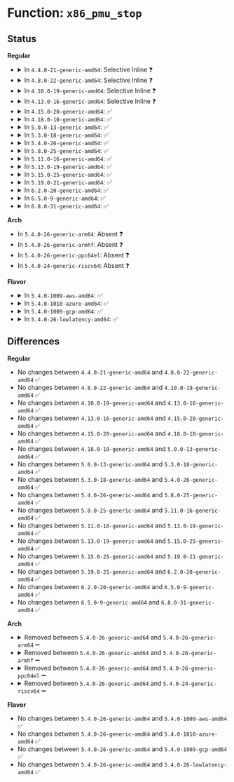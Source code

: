 # Function: <code>x86_pmu_stop</code>

## Status
<b>Regular</b>
<ul>
<li>
<details>
<summary>In <code>4.4.0-21-generic-amd64</code>: Selective Inline ❓</summary>

```c
void x86_pmu_stop(struct perf_event * event, int flags)
```

```json
{
  "name": "x86_pmu_stop",
  "collision_type": "Unique Global",
  "inline_type": "Selective",
  "funcs": [
    {
      "addr": 18446744071578868224,
      "name": "x86_pmu_stop",
      "external": true,
      "loc": "arch/x86/events/core.c:1289",
      "file": "arch/x86/events/core.c",
      "inline": "not declared, inlined",
      "caller_inline": [],
      "caller_func": [
        "arch/x86/events/core.c:x86_pmu_del",
        "arch/x86/events/core.c:x86_pmu_enable",
        "arch/x86/events/core.c:x86_pmu_handle_irq",
        "arch/x86/events/intel/core.c:intel_pmu_handle_irq",
        "arch/x86/events/intel/ds.c:__intel_pmu_pebs_event",
        "arch/x86/events/intel/knc.c:knc_pmu_handle_irq",
        "arch/x86/events/intel/p4.c:p4_pmu_handle_irq"
      ]
    }
  ],
  "symbols": [
    {
      "addr": 18446744071578868224,
      "name": "x86_pmu_stop",
      "section": ".text",
      "bind": "STB_GLOBAL",
      "size": 194
    }
  ]
}
```
</details>
</li>
<li>
<details>
<summary>In <code>4.8.0-22-generic-amd64</code>: Selective Inline ❓</summary>

```c
void x86_pmu_stop(struct perf_event * event, int flags)
```

```json
{
  "name": "x86_pmu_stop",
  "collision_type": "Unique Global",
  "inline_type": "Selective",
  "funcs": [
    {
      "addr": 18446744071578868896,
      "name": "x86_pmu_stop",
      "external": true,
      "loc": "arch/x86/events/core.c:1316",
      "file": "arch/x86/events/core.c",
      "inline": "not declared, inlined",
      "caller_inline": [],
      "caller_func": [
        "arch/x86/events/core.c:x86_pmu_handle_irq",
        "arch/x86/events/core.c:x86_pmu_del",
        "arch/x86/events/core.c:x86_pmu_enable",
        "arch/x86/events/intel/core.c:intel_pmu_handle_irq",
        "arch/x86/events/intel/ds.c:__intel_pmu_pebs_event",
        "arch/x86/events/intel/knc.c:knc_pmu_handle_irq",
        "arch/x86/events/intel/p4.c:p4_pmu_handle_irq"
      ]
    }
  ],
  "symbols": [
    {
      "addr": 18446744071578868896,
      "name": "x86_pmu_stop",
      "section": ".text",
      "bind": "STB_GLOBAL",
      "size": 190
    }
  ]
}
```
</details>
</li>
<li>
<details>
<summary>In <code>4.10.0-19-generic-amd64</code>: Selective Inline ❓</summary>

```c
void x86_pmu_stop(struct perf_event * event, int flags)
```

```json
{
  "name": "x86_pmu_stop",
  "collision_type": "Unique Global",
  "inline_type": "Selective",
  "funcs": [
    {
      "addr": 18446744071578868704,
      "name": "x86_pmu_stop",
      "external": true,
      "loc": "arch/x86/events/core.c:1336",
      "file": "arch/x86/events/core.c",
      "inline": "not declared, inlined",
      "caller_inline": [],
      "caller_func": [
        "arch/x86/events/core.c:x86_pmu_handle_irq",
        "arch/x86/events/core.c:x86_pmu_del",
        "arch/x86/events/core.c:x86_pmu_enable",
        "arch/x86/events/intel/core.c:intel_pmu_handle_irq",
        "arch/x86/events/intel/ds.c:intel_pmu_drain_pebs_nhm",
        "arch/x86/events/intel/ds.c:__intel_pmu_pebs_event",
        "arch/x86/events/intel/knc.c:knc_pmu_handle_irq",
        "arch/x86/events/intel/p4.c:p4_pmu_handle_irq"
      ]
    }
  ],
  "symbols": [
    {
      "addr": 18446744071578868704,
      "name": "x86_pmu_stop",
      "section": ".text",
      "bind": "STB_GLOBAL",
      "size": 190
    }
  ]
}
```
</details>
</li>
<li>
<details>
<summary>In <code>4.13.0-16-generic-amd64</code>: Selective Inline ❓</summary>

```c
void x86_pmu_stop(struct perf_event * event, int flags)
```

```json
{
  "name": "x86_pmu_stop",
  "collision_type": "Unique Global",
  "inline_type": "Selective",
  "funcs": [
    {
      "addr": 18446744071578868080,
      "name": "x86_pmu_stop",
      "external": true,
      "loc": "arch/x86/events/core.c:1337",
      "file": "arch/x86/events/core.c",
      "inline": "not declared, inlined",
      "caller_inline": [],
      "caller_func": [
        "arch/x86/events/core.c:x86_pmu_handle_irq",
        "arch/x86/events/core.c:x86_pmu_del",
        "arch/x86/events/core.c:x86_pmu_enable",
        "arch/x86/events/intel/core.c:intel_pmu_handle_irq",
        "arch/x86/events/intel/ds.c:intel_pmu_drain_pebs_nhm",
        "arch/x86/events/intel/ds.c:__intel_pmu_pebs_event",
        "arch/x86/events/intel/knc.c:knc_pmu_handle_irq",
        "arch/x86/events/intel/p4.c:p4_pmu_handle_irq"
      ]
    }
  ],
  "symbols": [
    {
      "addr": 18446744071578868080,
      "name": "x86_pmu_stop",
      "section": ".text",
      "bind": "STB_GLOBAL",
      "size": 149
    }
  ]
}
```
</details>
</li>
<li>
<details>
<summary>In <code>4.15.0-20-generic-amd64</code>: ✅</summary>

```c
void x86_pmu_stop(struct perf_event * event, int flags)
```

```json
{
  "name": "x86_pmu_stop",
  "collision_type": "Unique Global",
  "inline_type": "No",
  "funcs": [
    {
      "addr": 18446744071578868944,
      "name": "x86_pmu_stop",
      "external": true,
      "loc": "arch/x86/events/core.c:1343",
      "file": "arch/x86/events/core.c",
      "inline": "seen, unknown",
      "caller_inline": [],
      "caller_func": [
        "arch/x86/events/core.c:x86_pmu_handle_irq",
        "arch/x86/events/core.c:x86_pmu_del",
        "arch/x86/events/core.c:x86_pmu_enable",
        "arch/x86/events/intel/core.c:intel_pmu_handle_irq",
        "arch/x86/events/intel/ds.c:intel_pmu_drain_pebs_nhm",
        "arch/x86/events/intel/ds.c:__intel_pmu_pebs_event",
        "arch/x86/events/intel/knc.c:knc_pmu_handle_irq",
        "arch/x86/events/intel/p4.c:p4_pmu_handle_irq"
      ]
    }
  ],
  "symbols": [
    {
      "addr": 18446744071578868944,
      "name": "x86_pmu_stop",
      "section": ".text",
      "bind": "STB_GLOBAL",
      "size": 155
    }
  ]
}
```
</details>
</li>
<li>
<details>
<summary>In <code>4.18.0-10-generic-amd64</code>: ✅</summary>

```c
void x86_pmu_stop(struct perf_event * event, int flags)
```

```json
{
  "name": "x86_pmu_stop",
  "collision_type": "Unique Global",
  "inline_type": "No",
  "funcs": [
    {
      "addr": 18446744071578870880,
      "name": "x86_pmu_stop",
      "external": true,
      "loc": "arch/x86/events/core.c:1346",
      "file": "arch/x86/events/core.c",
      "inline": "seen, unknown",
      "caller_inline": [],
      "caller_func": [
        "arch/x86/events/core.c:x86_pmu_handle_irq",
        "arch/x86/events/core.c:x86_pmu_del",
        "arch/x86/events/core.c:x86_pmu_enable",
        "arch/x86/events/intel/core.c:intel_pmu_handle_irq",
        "arch/x86/events/intel/ds.c:intel_pmu_drain_pebs_nhm",
        "arch/x86/events/intel/ds.c:__intel_pmu_pebs_event",
        "arch/x86/events/intel/knc.c:knc_pmu_handle_irq",
        "arch/x86/events/intel/p4.c:p4_pmu_handle_irq"
      ]
    }
  ],
  "symbols": [
    {
      "addr": 18446744071578870880,
      "name": "x86_pmu_stop",
      "section": ".text",
      "bind": "STB_GLOBAL",
      "size": 155
    }
  ]
}
```
</details>
</li>
<li>
<details>
<summary>In <code>5.0.0-13-generic-amd64</code>: ✅</summary>

```c
void x86_pmu_stop(struct perf_event * event, int flags)
```

```json
{
  "name": "x86_pmu_stop",
  "collision_type": "Unique Global",
  "inline_type": "No",
  "funcs": [
    {
      "addr": 18446744071578870704,
      "name": "x86_pmu_stop",
      "external": true,
      "loc": "arch/x86/events/core.c:1347",
      "file": "arch/x86/events/core.c",
      "inline": "seen, unknown",
      "caller_inline": [],
      "caller_func": [
        "arch/x86/events/core.c:x86_pmu_handle_irq",
        "arch/x86/events/core.c:x86_pmu_del",
        "arch/x86/events/core.c:x86_pmu_enable",
        "arch/x86/events/intel/core.c:handle_pmi_common",
        "arch/x86/events/intel/ds.c:intel_pmu_drain_pebs_nhm",
        "arch/x86/events/intel/ds.c:__intel_pmu_pebs_event",
        "arch/x86/events/intel/knc.c:knc_pmu_handle_irq",
        "arch/x86/events/intel/p4.c:p4_pmu_handle_irq"
      ]
    }
  ],
  "symbols": [
    {
      "addr": 18446744071578870704,
      "name": "x86_pmu_stop",
      "section": ".text",
      "bind": "STB_GLOBAL",
      "size": 155
    }
  ]
}
```
</details>
</li>
<li>
<details>
<summary>In <code>5.3.0-18-generic-amd64</code>: ✅</summary>

```c
void x86_pmu_stop(struct perf_event * event, int flags)
```

```json
{
  "name": "x86_pmu_stop",
  "collision_type": "Unique Global",
  "inline_type": "No",
  "funcs": [
    {
      "addr": 18446744071578871264,
      "name": "x86_pmu_stop",
      "external": true,
      "loc": "arch/x86/events/core.c:1386",
      "file": "arch/x86/events/core.c",
      "inline": "seen, unknown",
      "caller_inline": [],
      "caller_func": [
        "arch/x86/events/core.c:x86_pmu_handle_irq",
        "arch/x86/events/core.c:x86_pmu_del",
        "arch/x86/events/core.c:x86_pmu_enable",
        "arch/x86/events/intel/core.c:handle_pmi_common",
        "arch/x86/events/intel/ds.c:intel_pmu_drain_pebs_nhm",
        "arch/x86/events/intel/ds.c:__intel_pmu_pebs_event",
        "arch/x86/events/intel/knc.c:knc_pmu_handle_irq",
        "arch/x86/events/intel/p4.c:p4_pmu_handle_irq"
      ]
    }
  ],
  "symbols": [
    {
      "addr": 18446744071578871264,
      "name": "x86_pmu_stop",
      "section": ".text",
      "bind": "STB_GLOBAL",
      "size": 163
    }
  ]
}
```
</details>
</li>
<li>
<details>
<summary>In <code>5.4.0-26-generic-amd64</code>: ✅</summary>

```c
void x86_pmu_stop(struct perf_event * event, int flags)
```

```json
{
  "name": "x86_pmu_stop",
  "collision_type": "Unique Global",
  "inline_type": "No",
  "funcs": [
    {
      "addr": 18446744071578871408,
      "name": "x86_pmu_stop",
      "external": true,
      "loc": "arch/x86/events/core.c:1456",
      "file": "arch/x86/events/core.c",
      "inline": "seen, unknown",
      "caller_inline": [],
      "caller_func": [
        "arch/x86/events/core.c:x86_pmu_handle_irq",
        "arch/x86/events/core.c:x86_pmu_del",
        "arch/x86/events/core.c:x86_pmu_enable",
        "arch/x86/events/intel/core.c:handle_pmi_common",
        "arch/x86/events/intel/ds.c:intel_pmu_drain_pebs_nhm",
        "arch/x86/events/intel/ds.c:__intel_pmu_pebs_event",
        "arch/x86/events/intel/knc.c:knc_pmu_handle_irq",
        "arch/x86/events/intel/p4.c:p4_pmu_handle_irq"
      ]
    }
  ],
  "symbols": [
    {
      "addr": 18446744071578871408,
      "name": "x86_pmu_stop",
      "section": ".text",
      "bind": "STB_GLOBAL",
      "size": 163
    }
  ]
}
```
</details>
</li>
<li>
<details>
<summary>In <code>5.8.0-25-generic-amd64</code>: ✅</summary>

```c
void x86_pmu_stop(struct perf_event * event, int flags)
```

```json
{
  "name": "x86_pmu_stop",
  "collision_type": "Unique Global",
  "inline_type": "No",
  "funcs": [
    {
      "addr": 18446744071578875856,
      "name": "x86_pmu_stop",
      "external": true,
      "loc": "arch/x86/events/core.c:1457",
      "file": "arch/x86/events/core.c",
      "inline": "seen, unknown",
      "caller_inline": [],
      "caller_func": [
        "arch/x86/events/core.c:x86_pmu_handle_irq",
        "arch/x86/events/core.c:x86_pmu_del",
        "arch/x86/events/core.c:x86_pmu_enable",
        "arch/x86/events/intel/core.c:handle_pmi_common",
        "arch/x86/events/intel/ds.c:intel_pmu_drain_pebs_nhm",
        "arch/x86/events/intel/ds.c:__intel_pmu_pebs_event",
        "arch/x86/events/intel/knc.c:knc_pmu_handle_irq",
        "arch/x86/events/intel/p4.c:p4_pmu_handle_irq",
        "arch/x86/events/zhaoxin/core.c:zhaoxin_pmu_handle_irq"
      ]
    }
  ],
  "symbols": [
    {
      "addr": 18446744071578875856,
      "name": "x86_pmu_stop",
      "section": ".text",
      "bind": "STB_GLOBAL",
      "size": 163
    }
  ]
}
```
</details>
</li>
<li>
<details>
<summary>In <code>5.11.0-16-generic-amd64</code>: ✅</summary>

```c
void x86_pmu_stop(struct perf_event * event, int flags)
```

```json
{
  "name": "x86_pmu_stop",
  "collision_type": "Unique Global",
  "inline_type": "No",
  "funcs": [
    {
      "addr": 18446744071578871936,
      "name": "x86_pmu_stop",
      "external": true,
      "loc": "arch/x86/events/core.c:1534",
      "file": "arch/x86/events/core.c",
      "inline": "seen, unknown",
      "caller_inline": [],
      "caller_func": [
        "arch/x86/events/core.c:x86_pmu_handle_irq",
        "arch/x86/events/core.c:x86_pmu_del",
        "arch/x86/events/core.c:x86_pmu_enable",
        "arch/x86/events/intel/core.c:handle_pmi_common",
        "arch/x86/events/intel/ds.c:intel_pmu_drain_pebs_icl",
        "arch/x86/events/intel/ds.c:intel_pmu_drain_pebs_nhm",
        "arch/x86/events/intel/ds.c:intel_pmu_drain_pebs_nhm",
        "arch/x86/events/intel/ds.c:intel_pmu_drain_pebs_core",
        "arch/x86/events/intel/knc.c:knc_pmu_handle_irq",
        "arch/x86/events/intel/p4.c:p4_pmu_handle_irq",
        "arch/x86/events/zhaoxin/core.c:zhaoxin_pmu_handle_irq"
      ]
    }
  ],
  "symbols": [
    {
      "addr": 18446744071578871936,
      "name": "x86_pmu_stop",
      "section": ".text",
      "bind": "STB_GLOBAL",
      "size": 158
    }
  ]
}
```
</details>
</li>
<li>
<details>
<summary>In <code>5.13.0-19-generic-amd64</code>: ✅</summary>

```c
void x86_pmu_stop(struct perf_event * event, int flags)
```

```json
{
  "name": "x86_pmu_stop",
  "collision_type": "Unique Global",
  "inline_type": "No",
  "funcs": [
    {
      "addr": 18446744071578872272,
      "name": "x86_pmu_stop",
      "external": true,
      "loc": "arch/x86/events/core.c:1589",
      "file": "arch/x86/events/core.c",
      "inline": "seen, unknown",
      "caller_inline": [],
      "caller_func": [
        "arch/x86/events/core.c:x86_pmu_handle_irq",
        "arch/x86/events/core.c:x86_pmu_del",
        "arch/x86/events/core.c:x86_pmu_enable",
        "arch/x86/events/intel/core.c:handle_pmi_common",
        "arch/x86/events/intel/ds.c:intel_pmu_drain_pebs_icl",
        "arch/x86/events/intel/ds.c:intel_pmu_drain_pebs_nhm",
        "arch/x86/events/intel/ds.c:intel_pmu_drain_pebs_nhm",
        "arch/x86/events/intel/ds.c:intel_pmu_drain_pebs_core",
        "arch/x86/events/intel/knc.c:knc_pmu_handle_irq",
        "arch/x86/events/intel/p4.c:p4_pmu_handle_irq",
        "arch/x86/events/zhaoxin/core.c:zhaoxin_pmu_handle_irq"
      ]
    }
  ],
  "symbols": [
    {
      "addr": 18446744071578872272,
      "name": "x86_pmu_stop",
      "section": ".text",
      "bind": "STB_GLOBAL",
      "size": 167
    }
  ]
}
```
</details>
</li>
<li>
<details>
<summary>In <code>5.15.0-25-generic-amd64</code>: ✅</summary>

```c
void x86_pmu_stop(struct perf_event * event, int flags)
```

```json
{
  "name": "x86_pmu_stop",
  "collision_type": "Unique Global",
  "inline_type": "No",
  "funcs": [
    {
      "addr": 18446744071578874064,
      "name": "x86_pmu_stop",
      "external": true,
      "loc": "arch/x86/events/core.c:1587",
      "file": "arch/x86/events/core.c",
      "inline": "seen, unknown",
      "caller_inline": [],
      "caller_func": [
        "arch/x86/events/core.c:x86_pmu_handle_irq",
        "arch/x86/events/core.c:x86_pmu_del",
        "arch/x86/events/core.c:x86_pmu_enable",
        "arch/x86/events/intel/core.c:handle_pmi_common",
        "arch/x86/events/intel/ds.c:intel_pmu_drain_pebs_icl",
        "arch/x86/events/intel/ds.c:intel_pmu_drain_pebs_nhm",
        "arch/x86/events/intel/ds.c:intel_pmu_drain_pebs_nhm",
        "arch/x86/events/intel/ds.c:intel_pmu_drain_pebs_core",
        "arch/x86/events/intel/knc.c:knc_pmu_handle_irq",
        "arch/x86/events/intel/p4.c:p4_pmu_handle_irq",
        "arch/x86/events/zhaoxin/core.c:zhaoxin_pmu_handle_irq"
      ]
    }
  ],
  "symbols": [
    {
      "addr": 18446744071578874064,
      "name": "x86_pmu_stop",
      "section": ".text",
      "bind": "STB_GLOBAL",
      "size": 190
    }
  ]
}
```
</details>
</li>
<li>
<details>
<summary>In <code>5.19.0-21-generic-amd64</code>: ✅</summary>

```c
void x86_pmu_stop(struct perf_event * event, int flags)
```

```json
{
  "name": "x86_pmu_stop",
  "collision_type": "Unique Global",
  "inline_type": "No",
  "funcs": [
    {
      "addr": 18446744071578871232,
      "name": "x86_pmu_stop",
      "external": true,
      "loc": "arch/x86/events/core.c:1595",
      "file": "arch/x86/events/core.c",
      "inline": "seen, unknown",
      "caller_inline": [],
      "caller_func": [
        "arch/x86/events/core.c:x86_pmu_handle_irq",
        "arch/x86/events/core.c:x86_pmu_del",
        "arch/x86/events/core.c:x86_pmu_enable",
        "arch/x86/events/amd/core.c:amd_pmu_v2_handle_irq",
        "arch/x86/events/intel/core.c:handle_pmi_common",
        "arch/x86/events/intel/ds.c:intel_pmu_drain_pebs_icl",
        "arch/x86/events/intel/ds.c:intel_pmu_drain_pebs_nhm",
        "arch/x86/events/intel/ds.c:intel_pmu_drain_pebs_nhm",
        "arch/x86/events/intel/ds.c:intel_pmu_drain_pebs_core",
        "arch/x86/events/intel/knc.c:knc_pmu_handle_irq",
        "arch/x86/events/intel/p4.c:p4_pmu_handle_irq",
        "arch/x86/events/zhaoxin/core.c:zhaoxin_pmu_handle_irq"
      ]
    }
  ],
  "symbols": [
    {
      "addr": 18446744071578871232,
      "name": "x86_pmu_stop",
      "section": ".text",
      "bind": "STB_GLOBAL",
      "size": 210
    }
  ]
}
```
</details>
</li>
<li>
<details>
<summary>In <code>6.2.0-20-generic-amd64</code>: ✅</summary>

```c
void x86_pmu_stop(struct perf_event * event, int flags)
```

```json
{
  "name": "x86_pmu_stop",
  "collision_type": "Unique Global",
  "inline_type": "No",
  "funcs": [
    {
      "addr": 18446744071578870512,
      "name": "x86_pmu_stop",
      "external": true,
      "loc": "arch/x86/events/core.c:1584",
      "file": "arch/x86/events/core.c",
      "inline": "seen, unknown",
      "caller_inline": [],
      "caller_func": [
        "arch/x86/events/core.c:x86_pmu_handle_irq",
        "arch/x86/events/core.c:x86_pmu_del",
        "arch/x86/events/core.c:x86_pmu_enable",
        "arch/x86/events/amd/core.c:amd_pmu_v2_handle_irq",
        "arch/x86/events/intel/core.c:handle_pmi_common",
        "arch/x86/events/intel/core.c:handle_pmi_common",
        "arch/x86/events/intel/ds.c:intel_pmu_drain_pebs_icl",
        "arch/x86/events/intel/ds.c:intel_pmu_drain_pebs_nhm",
        "arch/x86/events/intel/ds.c:intel_pmu_drain_pebs_nhm",
        "arch/x86/events/intel/ds.c:intel_pmu_drain_pebs_core",
        "arch/x86/events/intel/knc.c:knc_pmu_handle_irq",
        "arch/x86/events/intel/p4.c:p4_pmu_handle_irq",
        "arch/x86/events/zhaoxin/core.c:zhaoxin_pmu_handle_irq"
      ]
    }
  ],
  "symbols": [
    {
      "addr": 18446744071578870512,
      "name": "x86_pmu_stop",
      "section": ".text",
      "bind": "STB_GLOBAL",
      "size": 210
    }
  ]
}
```
</details>
</li>
<li>
<details>
<summary>In <code>6.5.0-9-generic-amd64</code>: ✅</summary>

```c
void x86_pmu_stop(struct perf_event * event, int flags)
```

```json
{
  "name": "x86_pmu_stop",
  "collision_type": "Unique Global",
  "inline_type": "No",
  "funcs": [
    {
      "addr": 18446744071578868368,
      "name": "x86_pmu_stop",
      "external": true,
      "loc": "arch/x86/events/core.c:1584",
      "file": "arch/x86/events/core.c",
      "inline": "seen, unknown",
      "caller_inline": [],
      "caller_func": [
        "arch/x86/events/core.c:x86_pmu_handle_irq",
        "arch/x86/events/core.c:x86_pmu_del",
        "arch/x86/events/core.c:x86_pmu_enable",
        "arch/x86/events/amd/core.c:amd_pmu_v2_handle_irq",
        "arch/x86/events/intel/core.c:handle_pmi_common",
        "arch/x86/events/intel/core.c:handle_pmi_common",
        "arch/x86/events/intel/ds.c:intel_pmu_drain_pebs_icl",
        "arch/x86/events/intel/ds.c:intel_pmu_drain_pebs_nhm",
        "arch/x86/events/intel/ds.c:intel_pmu_drain_pebs_nhm",
        "arch/x86/events/intel/ds.c:intel_pmu_drain_pebs_core",
        "arch/x86/events/intel/knc.c:knc_pmu_handle_irq",
        "arch/x86/events/intel/p4.c:p4_pmu_handle_irq",
        "arch/x86/events/zhaoxin/core.c:zhaoxin_pmu_handle_irq"
      ]
    }
  ],
  "symbols": [
    {
      "addr": 18446744071578868368,
      "name": "x86_pmu_stop",
      "section": ".text",
      "bind": "STB_GLOBAL",
      "size": 210
    }
  ]
}
```
</details>
</li>
<li>
<details>
<summary>In <code>6.8.0-31-generic-amd64</code>: ✅</summary>

```c
void x86_pmu_stop(struct perf_event * event, int flags)
```

```json
{
  "name": "x86_pmu_stop",
  "collision_type": "Unique Global",
  "inline_type": "No",
  "funcs": [
    {
      "addr": 18446744071578890640,
      "name": "x86_pmu_stop",
      "external": true,
      "loc": "arch/x86/events/core.c:1582",
      "file": "arch/x86/events/core.c",
      "inline": "seen, unknown",
      "caller_inline": [],
      "caller_func": [
        "arch/x86/events/core.c:x86_pmu_handle_irq",
        "arch/x86/events/core.c:x86_pmu_del",
        "arch/x86/events/core.c:x86_pmu_enable",
        "arch/x86/events/amd/core.c:amd_pmu_v2_handle_irq",
        "arch/x86/events/intel/core.c:handle_pmi_common",
        "arch/x86/events/intel/core.c:handle_pmi_common",
        "arch/x86/events/intel/ds.c:intel_pmu_drain_pebs_icl",
        "arch/x86/events/intel/ds.c:intel_pmu_drain_pebs_nhm",
        "arch/x86/events/intel/ds.c:intel_pmu_drain_pebs_nhm",
        "arch/x86/events/intel/ds.c:intel_pmu_drain_pebs_core",
        "arch/x86/events/intel/knc.c:knc_pmu_handle_irq",
        "arch/x86/events/intel/p4.c:p4_pmu_handle_irq",
        "arch/x86/events/zhaoxin/core.c:zhaoxin_pmu_handle_irq"
      ]
    }
  ],
  "symbols": [
    {
      "addr": 18446744071578890640,
      "name": "x86_pmu_stop",
      "section": ".text",
      "bind": "STB_GLOBAL",
      "size": 210
    }
  ]
}
```
</details>
</li>
</ul>
<b>Arch</b>
<ul>
<li>
In <code>5.4.0-26-generic-arm64</code>: Absent ❓
</li>
<li>
In <code>5.4.0-26-generic-armhf</code>: Absent ❓
</li>
<li>
In <code>5.4.0-26-generic-ppc64el</code>: Absent ❓
</li>
<li>
In <code>5.4.0-24-generic-riscv64</code>: Absent ❓
</li>
</ul>
<b>Flavor</b>
<ul>
<li>
<details>
<summary>In <code>5.4.0-1009-aws-amd64</code>: ✅</summary>

```c
void x86_pmu_stop(struct perf_event * event, int flags)
```

```json
{
  "name": "x86_pmu_stop",
  "collision_type": "Unique Global",
  "inline_type": "No",
  "funcs": [
    {
      "addr": 18446744071578871408,
      "name": "x86_pmu_stop",
      "external": true,
      "loc": "arch/x86/events/core.c:1456",
      "file": "arch/x86/events/core.c",
      "inline": "seen, unknown",
      "caller_inline": [],
      "caller_func": [
        "arch/x86/events/core.c:x86_pmu_handle_irq",
        "arch/x86/events/core.c:x86_pmu_del",
        "arch/x86/events/core.c:x86_pmu_enable",
        "arch/x86/events/intel/core.c:handle_pmi_common",
        "arch/x86/events/intel/ds.c:intel_pmu_drain_pebs_nhm",
        "arch/x86/events/intel/ds.c:__intel_pmu_pebs_event",
        "arch/x86/events/intel/knc.c:knc_pmu_handle_irq",
        "arch/x86/events/intel/p4.c:p4_pmu_handle_irq"
      ]
    }
  ],
  "symbols": [
    {
      "addr": 18446744071578871408,
      "name": "x86_pmu_stop",
      "section": ".text",
      "bind": "STB_GLOBAL",
      "size": 163
    }
  ]
}
```
</details>
</li>
<li>
<details>
<summary>In <code>5.4.0-1010-azure-amd64</code>: ✅</summary>

```c
void x86_pmu_stop(struct perf_event * event, int flags)
```

```json
{
  "name": "x86_pmu_stop",
  "collision_type": "Unique Global",
  "inline_type": "No",
  "funcs": [
    {
      "addr": 18446744071578865040,
      "name": "x86_pmu_stop",
      "external": true,
      "loc": "arch/x86/events/core.c:1456",
      "file": "arch/x86/events/core.c",
      "inline": "seen, unknown",
      "caller_inline": [],
      "caller_func": [
        "arch/x86/events/core.c:x86_pmu_handle_irq",
        "arch/x86/events/core.c:x86_pmu_del",
        "arch/x86/events/core.c:x86_pmu_enable",
        "arch/x86/events/intel/core.c:handle_pmi_common",
        "arch/x86/events/intel/ds.c:intel_pmu_drain_pebs_nhm",
        "arch/x86/events/intel/ds.c:__intel_pmu_pebs_event",
        "arch/x86/events/intel/knc.c:knc_pmu_handle_irq",
        "arch/x86/events/intel/p4.c:p4_pmu_handle_irq"
      ]
    }
  ],
  "symbols": [
    {
      "addr": 18446744071578865040,
      "name": "x86_pmu_stop",
      "section": ".text",
      "bind": "STB_GLOBAL",
      "size": 163
    }
  ]
}
```
</details>
</li>
<li>
<details>
<summary>In <code>5.4.0-1009-gcp-amd64</code>: ✅</summary>

```c
void x86_pmu_stop(struct perf_event * event, int flags)
```

```json
{
  "name": "x86_pmu_stop",
  "collision_type": "Unique Global",
  "inline_type": "No",
  "funcs": [
    {
      "addr": 18446744071578871344,
      "name": "x86_pmu_stop",
      "external": true,
      "loc": "arch/x86/events/core.c:1456",
      "file": "arch/x86/events/core.c",
      "inline": "seen, unknown",
      "caller_inline": [],
      "caller_func": [
        "arch/x86/events/core.c:x86_pmu_handle_irq",
        "arch/x86/events/core.c:x86_pmu_del",
        "arch/x86/events/core.c:x86_pmu_enable",
        "arch/x86/events/intel/core.c:handle_pmi_common",
        "arch/x86/events/intel/ds.c:intel_pmu_drain_pebs_nhm",
        "arch/x86/events/intel/ds.c:__intel_pmu_pebs_event",
        "arch/x86/events/intel/knc.c:knc_pmu_handle_irq",
        "arch/x86/events/intel/p4.c:p4_pmu_handle_irq"
      ]
    }
  ],
  "symbols": [
    {
      "addr": 18446744071578871344,
      "name": "x86_pmu_stop",
      "section": ".text",
      "bind": "STB_GLOBAL",
      "size": 163
    }
  ]
}
```
</details>
</li>
<li>
<details>
<summary>In <code>5.4.0-26-lowlatency-amd64</code>: ✅</summary>

```c
void x86_pmu_stop(struct perf_event * event, int flags)
```

```json
{
  "name": "x86_pmu_stop",
  "collision_type": "Unique Global",
  "inline_type": "No",
  "funcs": [
    {
      "addr": 18446744071578871696,
      "name": "x86_pmu_stop",
      "external": true,
      "loc": "arch/x86/events/core.c:1456",
      "file": "arch/x86/events/core.c",
      "inline": "seen, unknown",
      "caller_inline": [],
      "caller_func": [
        "arch/x86/events/core.c:x86_pmu_handle_irq",
        "arch/x86/events/core.c:x86_pmu_del",
        "arch/x86/events/core.c:x86_pmu_enable",
        "arch/x86/events/intel/core.c:handle_pmi_common",
        "arch/x86/events/intel/ds.c:intel_pmu_drain_pebs_nhm",
        "arch/x86/events/intel/ds.c:__intel_pmu_pebs_event",
        "arch/x86/events/intel/knc.c:knc_pmu_handle_irq",
        "arch/x86/events/intel/p4.c:p4_pmu_handle_irq"
      ]
    }
  ],
  "symbols": [
    {
      "addr": 18446744071578871696,
      "name": "x86_pmu_stop",
      "section": ".text",
      "bind": "STB_GLOBAL",
      "size": 163
    }
  ]
}
```
</details>
</li>
</ul>

## Differences
<b>Regular</b>
<ul>
<li>
No changes between <code>4.4.0-21-generic-amd64</code> and <code>4.8.0-22-generic-amd64</code> ✅
</li>
<li>
No changes between <code>4.8.0-22-generic-amd64</code> and <code>4.10.0-19-generic-amd64</code> ✅
</li>
<li>
No changes between <code>4.10.0-19-generic-amd64</code> and <code>4.13.0-16-generic-amd64</code> ✅
</li>
<li>
No changes between <code>4.13.0-16-generic-amd64</code> and <code>4.15.0-20-generic-amd64</code> ✅
</li>
<li>
No changes between <code>4.15.0-20-generic-amd64</code> and <code>4.18.0-10-generic-amd64</code> ✅
</li>
<li>
No changes between <code>4.18.0-10-generic-amd64</code> and <code>5.0.0-13-generic-amd64</code> ✅
</li>
<li>
No changes between <code>5.0.0-13-generic-amd64</code> and <code>5.3.0-18-generic-amd64</code> ✅
</li>
<li>
No changes between <code>5.3.0-18-generic-amd64</code> and <code>5.4.0-26-generic-amd64</code> ✅
</li>
<li>
No changes between <code>5.4.0-26-generic-amd64</code> and <code>5.8.0-25-generic-amd64</code> ✅
</li>
<li>
No changes between <code>5.8.0-25-generic-amd64</code> and <code>5.11.0-16-generic-amd64</code> ✅
</li>
<li>
No changes between <code>5.11.0-16-generic-amd64</code> and <code>5.13.0-19-generic-amd64</code> ✅
</li>
<li>
No changes between <code>5.13.0-19-generic-amd64</code> and <code>5.15.0-25-generic-amd64</code> ✅
</li>
<li>
No changes between <code>5.15.0-25-generic-amd64</code> and <code>5.19.0-21-generic-amd64</code> ✅
</li>
<li>
No changes between <code>5.19.0-21-generic-amd64</code> and <code>6.2.0-20-generic-amd64</code> ✅
</li>
<li>
No changes between <code>6.2.0-20-generic-amd64</code> and <code>6.5.0-9-generic-amd64</code> ✅
</li>
<li>
No changes between <code>6.5.0-9-generic-amd64</code> and <code>6.8.0-31-generic-amd64</code> ✅
</li>
</ul>
<b>Arch</b>
<ul>
<li>
<details>
<summary>Removed between <code>5.4.0-26-generic-amd64</code> and <code>5.4.0-26-generic-arm64</code> ➖</summary>

```c
void x86_pmu_stop(struct perf_event * event, int flags)
```
</details>
</li>
<li>
<details>
<summary>Removed between <code>5.4.0-26-generic-amd64</code> and <code>5.4.0-26-generic-armhf</code> ➖</summary>

```c
void x86_pmu_stop(struct perf_event * event, int flags)
```
</details>
</li>
<li>
<details>
<summary>Removed between <code>5.4.0-26-generic-amd64</code> and <code>5.4.0-26-generic-ppc64el</code> ➖</summary>

```c
void x86_pmu_stop(struct perf_event * event, int flags)
```
</details>
</li>
<li>
<details>
<summary>Removed between <code>5.4.0-26-generic-amd64</code> and <code>5.4.0-24-generic-riscv64</code> ➖</summary>

```c
void x86_pmu_stop(struct perf_event * event, int flags)
```
</details>
</li>
</ul>
<b>Flavor</b>
<ul>
<li>
No changes between <code>5.4.0-26-generic-amd64</code> and <code>5.4.0-1009-aws-amd64</code> ✅
</li>
<li>
No changes between <code>5.4.0-26-generic-amd64</code> and <code>5.4.0-1010-azure-amd64</code> ✅
</li>
<li>
No changes between <code>5.4.0-26-generic-amd64</code> and <code>5.4.0-1009-gcp-amd64</code> ✅
</li>
<li>
No changes between <code>5.4.0-26-generic-amd64</code> and <code>5.4.0-26-lowlatency-amd64</code> ✅
</li>
</ul>

